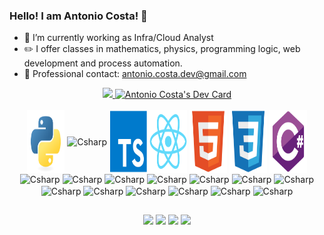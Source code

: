 ### Hello! I am Antonio Costa! 👋

- 🔭 I’m currently working as Infra/Cloud Analyst
- ✏️ I offer classes in mathematics, physics, programming logic, web development and process automation.
- 💬 Professional contact: antonio.costa.dev@gmail.com

<div align="center">
  <a href="https://github.com/antonio-costa00">
  <img height="180em" src="https://github-readme-stats.vercel.app/api?username=antonio-costa00&hide=prs&show_icons=true&theme=dracula&include_all_commits=true&count_private=true"/>
    <a href="https://app.daily.dev/antonio_costa"><img src="https://api.daily.dev/devcards/6b1309e367ca4f06bf838db0a1636e25.png?r=na5" width="400" alt="Antonio Costa's Dev Card"/></a>
    
  <div style="display: inline_block"><br>
  <img align="center" alt="Python" height="100" width="60" src="https://raw.githubusercontent.com/devicons/devicon/master/icons/python/python-original.svg">
  <img align="center" alt="Csharp" height="100" width="60" src="https://cdn.jsdelivr.net/gh/devicons/devicon/icons/nodejs/nodejs-plain.svg" >
  <img align="center" alt="Ts" height="100" width="60" src="https://raw.githubusercontent.com/devicons/devicon/master/icons/typescript/typescript-plain.svg">
  <img align="center" alt="React" height="100" width="60" src="https://raw.githubusercontent.com/devicons/devicon/master/icons/react/react-original.svg">
  <img align="center" alt="HTML" height="100" width="60" src="https://raw.githubusercontent.com/devicons/devicon/master/icons/html5/html5-original.svg">
  <img align="center" alt="CSS" height="100" width="60" src="https://raw.githubusercontent.com/devicons/devicon/master/icons/css3/css3-original.svg">
  <img align="center" alt="Csharp" height="100" width="60" src="https://raw.githubusercontent.com/devicons/devicon/master/icons/csharp/csharp-original.svg">
  <img align="center" alt="Csharp" height="100" width="60" src="https://cdn.jsdelivr.net/gh/devicons/devicon/icons/julia/julia-original.svg">
  <img align="center" alt="Csharp" height="100" width="60" src="https://cdn.jsdelivr.net/gh/devicons/devicon/icons/jupyter/jupyter-original-wordmark.svg">
  <img align="center" alt="Csharp" height="100" width="60" src="https://cdn.jsdelivr.net/gh/devicons/devicon/icons/numpy/numpy-original-wordmark.svg">
  <img align="center" alt="Csharp" height="100" width="60" src="https://cdn.jsdelivr.net/gh/devicons/devicon/icons/pandas/pandas-original-wordmark.svg">
  <img align="center" alt="Csharp" height="100" width="60" src="https://cdn.jsdelivr.net/gh/devicons/devicon/icons/ubuntu/ubuntu-plain.svg">
  <img align="center" alt="Csharp" height="100" width="60" src="https://cdn.jsdelivr.net/gh/devicons/devicon/icons/docker/docker-original.svg">
  <img align="center" alt="Csharp" height="100" width="60" src="https://cdn.jsdelivr.net/gh/devicons/devicon/icons/mysql/mysql-original-wordmark.svg">
  <img align="center" alt="Csharp" height="100" width="60" src="https://cdn.jsdelivr.net/gh/devicons/devicon/icons/postgresql/postgresql-original-wordmark.svg">
  <img align="center" alt="Csharp" height="100" width="60" src="https://cdn.jsdelivr.net/gh/devicons/devicon/icons/microsoftsqlserver/microsoftsqlserver-plain-wordmark.svg">
  <img align="center" alt="Csharp" height="100" width="60" src="https://cdn.jsdelivr.net/gh/devicons/devicon/icons/trello/trello-plain-wordmark.svg">
  <img align="center" alt="Csharp" height="100" width="60" src="https://cdn.jsdelivr.net/gh/devicons/devicon/icons/visualstudio/visualstudio-plain.svg">
  <img align="center" alt="Csharp" height="100" width="60" src="https://cdn.jsdelivr.net/gh/devicons/devicon/icons/vscode/vscode-original.svg">
  <img align="center" alt="Csharp" height="100" width="60" src="https://cdn.jsdelivr.net/gh/devicons/devicon/icons/wordpress/wordpress-original.svg">
</div>
  
  ## 

  <div> 
    
  <a href = "mailto:juninhomathoni99@gmail.com"><img src="https://img.shields.io/badge/Gmail-D14836?style=for-the-badge&logo=gmail&logoColor=white" target="_blank"></a>
  <a href="https://www.linkedin.com/in/antonio-costa-099ab0182/" target="_blank"><img src="https://img.shields.io/badge/-LinkedIn-%230077B5?style=for-the-badge&logo=linkedin&logoColor=white" target="_blank"></a>
  <a href="https://t.me/Antonio_Costa200" target="_blank"><img src="https://img.shields.io/badge/Telegram-2CA5E0?style=for-the-badge&logo=telegram&logoColor=white" target="_blank"></a>
  <a href="https://wa.me/+5519992685736" target="_blank"><img src="https://img.shields.io/badge/WhatsApp-25D366?style=for-the-badge&logo=whatsapp&logoColor=white" target="_blank"></a>
 
</div>
